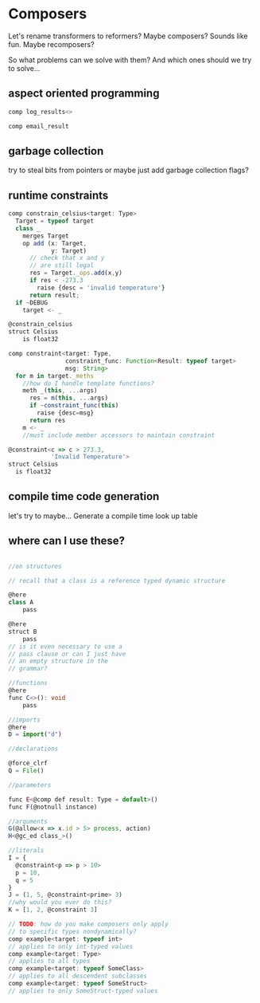 
# Composers

Let's rename transformers to reformers?
Maybe composers? Sounds like fun.
Maybe recomposers?

So what problems can we solve with
them?
And which ones should we try to
solve...

## aspect oriented programming

```TypeScript
comp log_results<>

comp email_result
```

## garbage collection

try to  steal bits from pointers
or maybe just add garbage 
collection flags?

## runtime constraints

```TypeScript
comp constrain_celsius<target: Type>
  Target = typeof target
  class _
    merges Target
    op add (x: Target, 
            y: Target)
      // check that x and y
      // are still legal
      res = Target._ops.add(x,y)
      if res < -273.3
        raise {desc = 'invalid temperature'}
      return result;
  if ~DEBUG
    target <- _

@constrain_celsius
struct Celsius
    is float32

comp constraint<target: Type, 
                constraint_func: Function<Result: typeof target>
                msg: String>
  for m in target._meths
    //how do I handle template functions?
    meth _(this, ...args)
      res = m(this, ...args)
      if ~constraint_func(this)
        raise {desc=msg}
      return res
    m <- _
    //must include member accessors to maintain constraint

@constraint<c => c > 273.3, 
            'Invalid Temperature'>
struct Celsius
  is float32
```

## compile time code generation

let's try to maybe... Generate
a compile time look up table

## where can I use these?

```TypeScript

//on structures

// recall that a class is a reference typed dynamic structure

@here
class A
    pass

@here
struct B
    pass
// is it even necessary to use a
// pass clause or can I just have
// an empty structure in the 
// grammar?                                 

//functions
@here
func C<>(): void
    pass

//imports
@here
D = import("d")

//declarations

@force_clrf
Q = File()

//parameters

func E<@comp def result: Type = default>()
func F(@notnull instance)

//arguments
G(@allow<x => x.id > 5> process, action)
H<@gc_ed class_>()

//literals
I = {
  @constraint<p => p > 10>
  p = 10,
  q = 5
}
J = (1, 5, @constraint<prime> 3)
//why would you ever do this?
K = [1, 2, @constraint 3]

// TODO: how do you make composers only apply 
// to specific types nondynamically?
comp example<target: typeof int>
// applies to only int-typed values
comp example<target: Type>
// applies to all types
comp example<target: typeof SomeClass>
// applies to all descendent subclasses
comp example<target: typeof SomeStruct>
// applies to only SomeStruct-typed values

```
